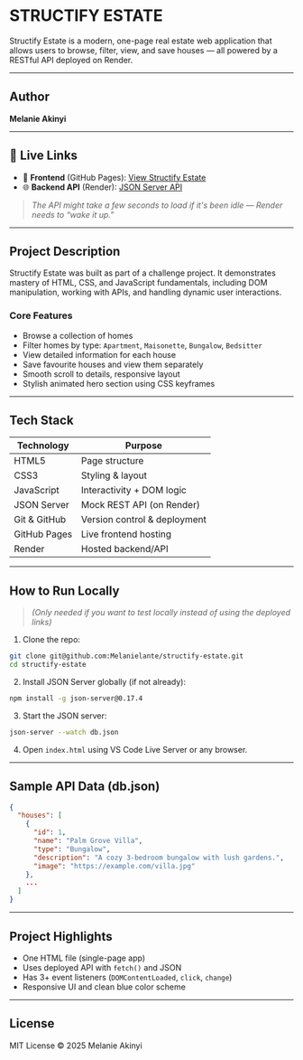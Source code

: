 
#  STRUCTIFY ESTATE

Structify Estate is a modern, one-page real estate web application that allows users to browse, filter, view, and save houses — all powered by a RESTful API deployed on Render.

---

## Author

**Melanie Akinyi**

---

## 📍 Live Links

- 🔗 **Frontend** (GitHub Pages): [View Structify Estate](https://melanielante.github.io/structify-estate/)  
- 🌐 **Backend API** (Render): [JSON Server API](https://json-server-olgr.onrender.com/houses)

>  *The API might take a few seconds to load if it's been idle — Render needs to “wake it up.”*

---

## Project Description

Structify Estate was built as part of a challenge project. It demonstrates mastery of HTML, CSS, and JavaScript fundamentals, including DOM manipulation, working with APIs, and handling dynamic user interactions.

###  Core Features
- Browse a collection of homes
- Filter homes by type: `Apartment`, `Maisonette`, `Bungalow`, `Bedsitter`
- View detailed information for each house
- Save favourite houses and view them separately
- Smooth scroll to details, responsive layout
- Stylish animated hero section using CSS keyframes

---

##  Tech Stack

| Technology  | Purpose                      |
|-------------|------------------------------|
| HTML5       | Page structure               |
| CSS3        | Styling & layout             |
| JavaScript  | Interactivity + DOM logic    |
| JSON Server | Mock REST API (on Render)    |
| Git & GitHub| Version control & deployment |
| GitHub Pages| Live frontend hosting        |
| Render      | Hosted backend/API           |

---

##  How to Run Locally

> _(Only needed if you want to test locally instead of using the deployed links)_

1. Clone the repo:
```bash
git clone git@github.com:Melanielante/structify-estate.git
cd structify-estate
````

2. Install JSON Server globally (if not already):

```bash
npm install -g json-server@0.17.4
```

3. Start the JSON server:

```bash
json-server --watch db.json
```

4. Open `index.html` using VS Code Live Server or any browser.

---

##  Sample API Data (db.json)

```json
{
  "houses": [
    {
      "id": 1,
      "name": "Palm Grove Villa",
      "type": "Bungalow",
      "description": "A cozy 3-bedroom bungalow with lush gardens.",
      "image": "https://example.com/villa.jpg"
    },
    ...
  ]
}
```


---

##  Project Highlights

*  One HTML file (single-page app)
*  Uses deployed API with `fetch()` and JSON
*  Has 3+ event listeners (`DOMContentLoaded`, `click`, `change`)
*  Responsive UI and clean blue color scheme


---

##  License

MIT License
© 2025 Melanie Akinyi


